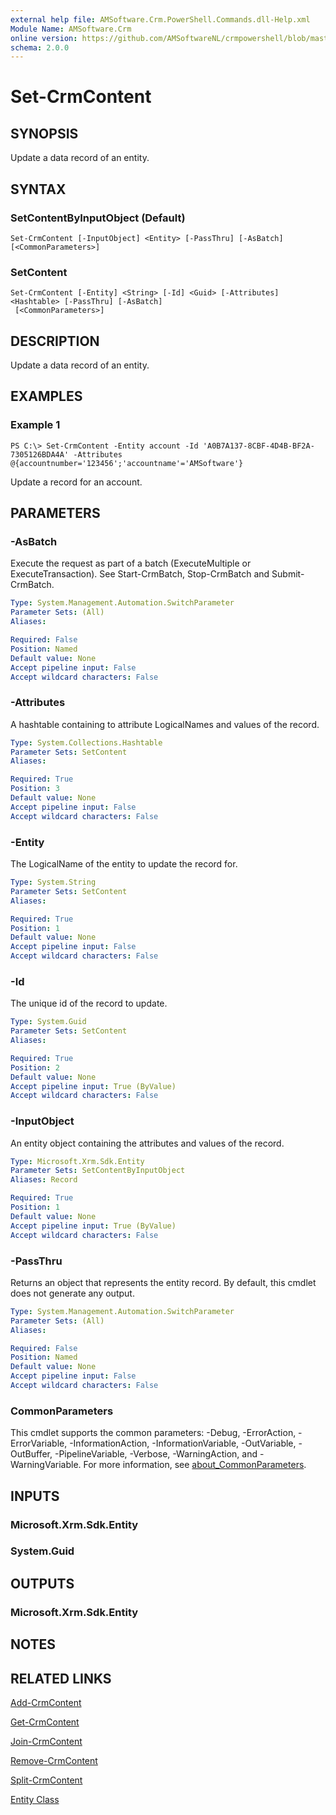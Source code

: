 ```yaml
---
external help file: AMSoftware.Crm.PowerShell.Commands.dll-Help.xml
Module Name: AMSoftware.Crm
online version: https://github.com/AMSoftwareNL/crmpowershell/blob/master/docs/Set-CrmContent.md
schema: 2.0.0
---
```


# Set-CrmContent

## SYNOPSIS
Update a data record of an entity.

## SYNTAX

### SetContentByInputObject (Default)
```
Set-CrmContent [-InputObject] <Entity> [-PassThru] [-AsBatch] [<CommonParameters>]
```

### SetContent
```
Set-CrmContent [-Entity] <String> [-Id] <Guid> [-Attributes] <Hashtable> [-PassThru] [-AsBatch]
 [<CommonParameters>]
```

## DESCRIPTION
Update a data record of an entity.

## EXAMPLES

### Example 1
```
PS C:\> Set-CrmContent -Entity account -Id 'A0B7A137-8CBF-4D4B-BF2A-7305126BDA4A' -Attributes @{accountnumber='123456';'accountname'='AMSoftware'}
```

Update a record for an account.

## PARAMETERS

### -AsBatch
Execute the request as part of a batch (ExecuteMultiple or ExecuteTransaction). 
See Start-CrmBatch, Stop-CrmBatch and Submit-CrmBatch.

```yaml
Type: System.Management.Automation.SwitchParameter
Parameter Sets: (All)
Aliases:

Required: False
Position: Named
Default value: None
Accept pipeline input: False
Accept wildcard characters: False
```

### -Attributes
A hashtable containing to attribute LogicalNames and values of the record.

```yaml
Type: System.Collections.Hashtable
Parameter Sets: SetContent
Aliases:

Required: True
Position: 3
Default value: None
Accept pipeline input: False
Accept wildcard characters: False
```

### -Entity
The LogicalName of the entity to update the record for.

```yaml
Type: System.String
Parameter Sets: SetContent
Aliases:

Required: True
Position: 1
Default value: None
Accept pipeline input: False
Accept wildcard characters: False
```

### -Id
The unique id of the record to update.

```yaml
Type: System.Guid
Parameter Sets: SetContent
Aliases:

Required: True
Position: 2
Default value: None
Accept pipeline input: True (ByValue)
Accept wildcard characters: False
```

### -InputObject
An entity object containing the attributes and values of the record.

```yaml
Type: Microsoft.Xrm.Sdk.Entity
Parameter Sets: SetContentByInputObject
Aliases: Record

Required: True
Position: 1
Default value: None
Accept pipeline input: True (ByValue)
Accept wildcard characters: False
```

### -PassThru
Returns an object that represents the entity record. By default, this cmdlet does not generate any output.

```yaml
Type: System.Management.Automation.SwitchParameter
Parameter Sets: (All)
Aliases:

Required: False
Position: Named
Default value: None
Accept pipeline input: False
Accept wildcard characters: False
```

### CommonParameters
This cmdlet supports the common parameters: -Debug, -ErrorAction, -ErrorVariable, -InformationAction, -InformationVariable, -OutVariable, -OutBuffer, -PipelineVariable, -Verbose, -WarningAction, and -WarningVariable. For more information, see [about_CommonParameters](http://go.microsoft.com/fwlink/?LinkID=113216).

## INPUTS

### Microsoft.Xrm.Sdk.Entity

### System.Guid

## OUTPUTS

### Microsoft.Xrm.Sdk.Entity

## NOTES

## RELATED LINKS

[Add-CrmContent](Add-CrmContent.md)

[Get-CrmContent](Get-CrmContent.md)

[Join-CrmContent](Join-CrmContent.md)

[Remove-CrmContent](Remove-CrmContent.md)

[Split-CrmContent](Split-CrmContent.md)

[Entity Class](https://docs.microsoft.com/en-us/dotnet/api/microsoft.xrm.sdk.entity)
